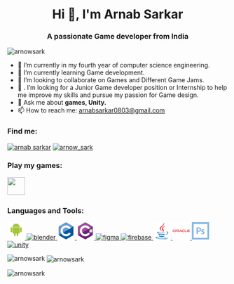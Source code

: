 <h1 align="center">Hi 👋, I'm Arnab Sarkar</h1>
<h3 align="center">A passionate Game developer from India</h3>

<p align="left"> <img src="https://komarev.com/ghpvc/?username=arnowsark&label=Profile%20views&color=0e75b6&style=flat" alt="arnowsark" /> </p>

- 🔭 I’m currently in my fourth year of computer science engineering.
- 🌱 I’m currently learning Game development.
- 👯 I’m looking to collaborate on Games and Different Game Jams.
- 🤔 . I’m looking for a Junior Game developer position or Internship to help me improve my skills and pursue my passion for Game design.
- 💬 Ask me about **games, Unity.** 
- 📫 How to reach me: arnabsarkar0803@gmail.com

<h3 align="left">Find me:</h3>
<p align="left">
<a href="https://linkedin.com/in/ar05s" target="blank"><img align="center" src="https://raw.githubusercontent.com/rahuldkjain/github-profile-readme-generator/master/src/images/icons/Social/linked-in-alt.svg" alt="arnab sarkar" height="30" width="40" /></a>
<a href="https://instagram.com/arnow_sark" target="blank"><img align="center" src="https://raw.githubusercontent.com/rahuldkjain/github-profile-readme-generator/master/src/images/icons/Social/instagram.svg" alt="arnow_sark" height="30" width="40" /></a>
</p>
<h3 align="left">Play my games:</h3>
<p align="left">
  <a href="https://arnowsark.itch.io/"><img src="https://pbs.twimg.com/profile_images/1212846124945428480/w1htiJ0v_400x400.png" style="width:40px;height:40px;"></a>
</p>

<h3 align="left">Languages and Tools:</h3>
<p align="left"> <a href="https://developer.android.com" target="_blank" rel="noreferrer"> <img src="https://raw.githubusercontent.com/devicons/devicon/master/icons/android/android-original-wordmark.svg" alt="android" width="40" height="40"/> </a> <a href="https://www.blender.org/" target="_blank" rel="noreferrer"> <img src="https://download.blender.org/branding/community/blender_community_badge_white.svg" alt="blender" width="40" height="40"/> </a> <a href="https://www.cprogramming.com/" target="_blank" rel="noreferrer"> <img src="https://raw.githubusercontent.com/devicons/devicon/master/icons/c/c-original.svg" alt="c" width="40" height="40"/> </a> <a href="https://www.w3schools.com/cs/" target="_blank" rel="noreferrer"> <img src="https://raw.githubusercontent.com/devicons/devicon/master/icons/csharp/csharp-original.svg" alt="csharp" width="40" height="40"/> </a> <a href="https://www.figma.com/" target="_blank" rel="noreferrer"> <img src="https://www.vectorlogo.zone/logos/figma/figma-icon.svg" alt="figma" width="40" height="40"/> </a> <a href="https://firebase.google.com/" target="_blank" rel="noreferrer"> <img src="https://www.vectorlogo.zone/logos/firebase/firebase-icon.svg" alt="firebase" width="40" height="40"/> </a> <a href="https://www.java.com" target="_blank" rel="noreferrer"> <img src="https://raw.githubusercontent.com/devicons/devicon/master/icons/java/java-original.svg" alt="java" width="40" height="40"/> </a> <a href="https://www.oracle.com/" target="_blank" rel="noreferrer"> <img src="https://raw.githubusercontent.com/devicons/devicon/master/icons/oracle/oracle-original.svg" alt="oracle" width="40" height="40"/> </a> <a href="https://www.photoshop.com/en" target="_blank" rel="noreferrer"> <img src="https://raw.githubusercontent.com/devicons/devicon/master/icons/photoshop/photoshop-line.svg" alt="photoshop" width="40" height="40"/> </a> <a href="https://unity.com/" target="_blank" rel="noreferrer"> <img src="https://www.vectorlogo.zone/logos/unity3d/unity3d-icon.svg" alt="unity" width="40" height="40"/> </a> </p>

<p><img align="left" src="https://github-readme-stats.vercel.app/api/top-langs?username=arnowsark&show_icons=true&locale=en&layout=compact" alt="arnowsark" /></p>

<p>&nbsp;<img align="center" src="https://github-readme-stats.vercel.app/api?username=arnowsark&show_icons=true&locale=en" alt="arnowsark" /></p>

<p><img align="center" src="https://github-readme-streak-stats.herokuapp.com/?user=arnowsark&" alt="arnowsark" /></p>
